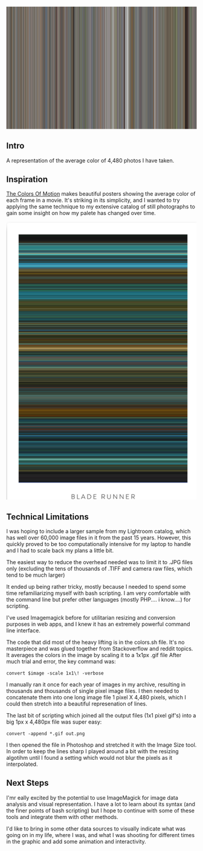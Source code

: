 ![colors](https://raw.githubusercontent.com/calebsavage/itp-data-art/master/section1/self-portrait/render.png)
## Intro
A representation of the average color of 4,480 photos I have taken. 

## Inspiration
[The Colors Of Motion](https://thecolorsofmotion.com/) makes beautiful posters showing the average color of each frame in a movie. It's striking in its simplicity, and I wanted to try applying the same technique to my extensive catalog of still photographs to gain some insight on how my palete has changed over time.

![blade runner](https://raw.githubusercontent.com/calebsavage/itp-data-art/master/section1/self-portrait/bladerunner.png)

## Technical Limitations
I was hoping to include a larger sample from my Lightroom catalog, which has well over 60,000 image files in it from the past 15 years. However, this quickly proved to be too computationally intensive for my laptop to handle and I had to scale back my plans a little bit.

The easiest way to reduce the overhead needed was to limit it to .JPG files only (excluding the tens of thousands of .TIFF and camera raw files, which tend to be much larger)


It ended up being rather tricky, mostly because I needed to spend some time refamiliarizing myself with bash scripting. I am very comfortable with the command line but prefer other languages (mostly PHP.... i know....) for scripting.

I've used Imagemagick before for utilitarian resizing and conversion purposes in web apps, and I knew it has an extremely powerful command line interface. 

The code that did most of the heavy lifting is in the colors.sh file. It's no masterpiece and was glued together from Stackoverflow and reddit topics. It averages the colors in the image by scaling it to a 1x1px .gif file
After much trial and error, the key command was:

```
convert $image -scale 1x1\! -verbose
```

I manually ran it once for each year of images in my archive, resulting in thousands and thousands of single pixel image files. I then needed to concatenate them into one long image file 1 pixel X 4,480 pixels, which I could then stretch into a beautiful represenation of lines.

The last bit of scripting which joined all the output files (1x1 pixel gif's) into a big 1px x 4,480px file was super easy: 

```
convert -append *.gif out.png
```

I then opened the file in Photoshop and stretched it with the Image Size tool. In order to keep the lines sharp I played around a bit with the resizing algotihm until I found a setting which would not blur the pixels as it interpolated.

## Next Steps
I'mr eally excited by the potential to use ImageMagick for image data analysis and visual representation. I have a lot to learn about its syntax (and the finer points of bash scripting) but I hope to continue with some of these tools and integrate them with other methods. 

I'd like to bring in some other data sources to visually indicate what was going on in my life, where I was, and what I was shooting for different times in the graphic and add some animation and interactivity. 
